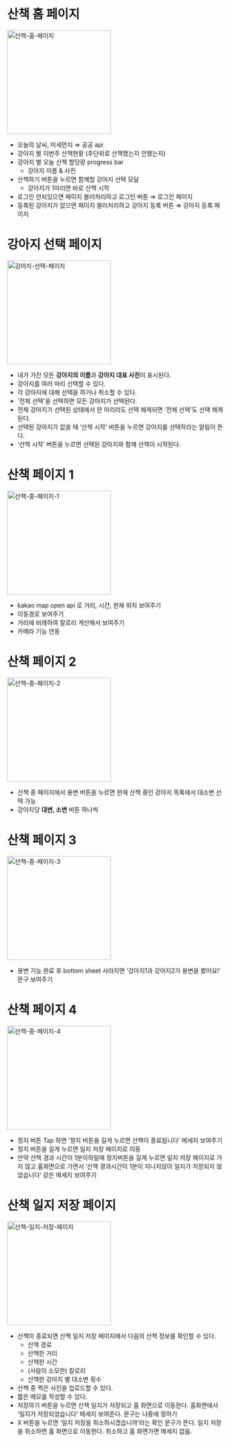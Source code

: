 # 산책 홈 페이지

<img width="240" alt="산책-홈-페이지" src="https://github.com/jihwooon/dangdang-walk/assets/95019875/8c9bff6e-51da-481b-8cb4-46c4440ead16">

- 오늘의 날씨, 미세먼지 ⇒ 공공 api
- 강아지 별 이번주 산책현황  (주단위로 산책했는지 안했는지)
- 강아지 별 오늘 산책 할당량 progress bar
    - 강아지 이름 & 사진
- 산책하기 버튼을 누르면 함께할 강아지 선택 모달
    - 강아지가 1마리면 바로 산책 시작
- 로그인 안되있으면 페이지 블러처리하고 로그인 버튼 ⇒ 로그인 페이지
- 등록된 강아지가 없으면 페이지 블러처리하고 강아지 등록 버튼 ⇒ 강아지 등록 페이지

# 강아지 선택 페이지

<img width="240" alt="강아지-선택-페이지" src="https://github.com/jihwooon/dangdang-walk/assets/95019875/a564361f-91c6-483a-ae2a-8235b3d62b63">

- 내가 가진 모든 **강아지의 이름**과 **강아지 대표 사진**이 표시된다.
- 강아지를 여러 마리 선택할 수 있다.
- 각 강아지에 대해 선택을 하거나 취소할 수 있다.
- '전체 선택'을 선택하면 모든 강아지가 선택된다.
- 전체 강아지가 선택된 상태에서 한 마리라도 선택 해제되면 ‘전체 선택'도 선택 해제된다.
- 선택된 강아지가 없을 때 ‘산책 시작’ 버튼을 누르면 강아지를 선택하라는 알림이 뜬다.
- ‘산책 시작’ 버튼을 누르면 선택된 강아지와 함께 산책이 시작된다.

# 산책 페이지 1

<img width="240" alt="산책-중-페이지-1" src="https://github.com/jihwooon/dangdang-walk/assets/95019875/adcd7a6c-89f6-480d-bdbc-6dcc8f96e492">

- kakao map open api 로 거리, 시간, 현재 위치 보여주기
- 이동경로 보여주기
- 거리에 비례하여 칼로리 계산해서 보여주기
- 카메라 기능 연동

# 산책 페이지 2

<img width="240" alt="산책-중-페이지-2" src="https://github.com/jihwooon/dangdang-walk/assets/95019875/53ef2232-c9d3-4569-902e-bdb064850a82">

- 산책 중 페이지에서 용변 버튼을 누르면 현재 산책 중인 강아지 목록에서 대소변 선택 가능
- 강아지당 **대변, 소변** 버튼 하나씩

# 산책 페이지 3

<img width="240" alt="산책-중-페이지-3" src="https://github.com/jihwooon/dangdang-walk/assets/95019875/a8e67685-40e4-4626-8dd4-8455cfe25d76">

- 용변 기능 완료 후 bottom sheet 사라지면 ‘강아지1과 강아지2가 용변을 봤어요!’ 문구 보여주기

# 산책 페이지 4

<img width="240" alt="산책-중-페이지-4" src="https://github.com/jihwooon/dangdang-walk/assets/95019875/9fe06645-7993-4259-802e-edecd95356f6">

- 정지 버튼 Tap 하면 ‘정지 버튼을 길게 누르면 산책이 종료됩니다’ 메세지 보여주기
- 정지 버튼을 길게 누르면 일지 저장 페이지로 이동
- 만약 산책 경과 시간이 1분이하일때 정지버튼을 길게 누르면 일지 저장 페이지로 가지 않고 홈화면으로 가면서 ‘산책 경과시간이 1분이 지나지않아 일지가 저장되지 않았습니다’ 같은 메세지 보여주기

# 산책 일지 저장 페이지

<img width="240" alt="산책-일지-저장-페이지" src="https://github.com/jihwooon/dangdang-walk/assets/95019875/cffbe5bf-655b-47dc-9b0f-fb18d695e2e4">

- 산책이 종료되면 산책 일지 저장 페이지에서 다음의 산책 정보를 확인할 수 있다.
    - 산책 경로
    - 산책한 거리
    - 산책한 시간
    - (사람이 소모한) 칼로리
    - 산책한 강아지 별 대소변 횟수
- 산책 중 찍은 사진을 업로드할 수 있다.
- 짧은 메모를 작성할 수 있다.
- 저장하기 버튼을 누르면 산책 일지가 저장되고 홈 화면으로 이동한다. 홈화면에서 ‘일지가 저장되었습니다’ 메세지 보여준다. 문구는 나중에 정하기
- X 버튼을 누르면 ‘일지 저장을 취소하시겠습니까’라는 확인 문구가 뜬다. 일지 저장을 취소하면 홈 화면으로 이동한다. 취소하고 홈 화면가면 메세지 없음.
